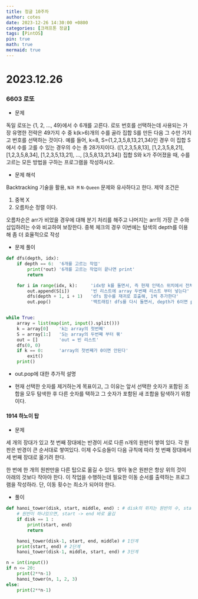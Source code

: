 ```yaml
---
title: 정글 10주차
author: cotes
date: 2023-12-26 14:30:00 +0800
categories: [크래프톤 정글]
tags: [PintOS]
pin: true
math: true
mermaid: true
---
```


# 2023.12.26

### 6603 로또

- 문제

독일 로또는 {1, 2, ..., 49}에서 수 6개를 고른다.
로또 번호를 선택하는데 사용되는 가장 유명한 전략은 49가지 수 중 k(k>6)개의 수를 골라 집합 S를 만든 다음 그 수만 가지고 번호를 선택하는 것이다.
예를 들어, k=8, S={1,2,3,5,8,13,21,34}인 경우 이 집합 S에서 수를 고를 수 있는 경우의 수는 총 28가지이다. ([1,2,3,5,8,13], [1,2,3,5,8,21], [1,2,3,5,8,34], [1,2,3,5,13,21], ..., [3,5,8,13,21,34])
집합 S와 k가 주어졌을 때, 수를 고르는 모든 방법을 구하는 프로그램을 작성하시오.

- 문제 해석

Backtracking 기술을 활용, `N과 M` `N-Queen` 문제와 유사하다고 한다.
제약 조건은

1. 중복 X
2. 오름차순 정렬
   이다.

오름차순은 arr가 비었을 경우에 대해 분기 처리를 해주고 나머지는 arr의 가장 큰 수와 삽입하려는 수와 비교하여 보장한다.
중복 체크의 경우 이번에는 탐색의 depth를 이용해 좀 더 효율적으로 작성

- 문제 풀이

```python
def dfs(depth, idx):
    if depth == 6:  '6개를 고르는 작업'
        print(*out) '6개를 고르는 작업이 끝나면 print'
        return

    for i in range(idx, k):     'idx랑 k를 돌면서, 즉 현재 인덱스 위치에서 전체 길이까지 탐색하면서'
        out.append(S[i])        '빈 리스트에 array 두번째 리스트 부터 넣는다'
        dfs(depth + 1, i + 1)   'dfs 함수를 재귀로 호출해, 1씩 추가한다'
        out.pop()               '백트래킹! dfs를 다시 돌면서, depth가 6이면 print로 빠져나가고 아닐경우 pop을 진행한다.'


while True:
    array = list(map(int, input().split()))
    k = array[0]    'k는 array의 첫번째'
    S = array[1:]   'S는 array의 두번째 부터 쭊'
    out = []        'out = 빈 리스트'
    dfs(0, 0)
    if k == 0:      'array의 첫번째가 0이면 안된다'
        exit()
    print()
```

- out.pop에 대한 추가적 설명

* 현재 선택한 숫자를 제거하는게 목표이고, 그 이유는 앞서 선택한 숫자가 포함된 조합을 모두 탐색한 후 다른 숫자를 택하고 그 숫자가 포함된 새 조합을 탐색하기 위함이다.

#### 1914 하노이 탑

- 문제

세 개의 장대가 있고 첫 번째 장대에는 반경이 서로 다른 n개의 원판이 쌓여 있다. 각 원판은 반경이 큰 순서대로 쌓여있다. 이제 수도승들이 다음 규칙에 따라 첫 번째 장대에서 세 번째 장대로 옮기려 한다.

한 번에 한 개의 원판만을 다른 탑으로 옮길 수 있다.
쌓아 놓은 원판은 항상 위의 것이 아래의 것보다 작아야 한다.
이 작업을 수행하는데 필요한 이동 순서를 출력하는 프로그램을 작성하라. 단, 이동 횟수는 최소가 되어야 한다.

- 풀이

```python
def hanoi_tower(disk, start, middle, end) : # disk의 위치는 원반의 수, start는 시작 기둥, middle은 보조 기둥,  end는 목표 기둥
    # 원반이 하나있으면, start -> end 바로 옮김
    if disk == 1 :
        print(start, end)
        return

    hanoi_tower(disk-1, start, end, middle) # 1단계
    print(start, end) # 2단계
    hanoi_tower(disk-1, middle, start, end) # 3단계

n = int(input())
if n <= 20:
    print(2**n-1)
    hanoi_tower(n, 1, 2, 3)
else:
    print(2**n-1)
```

